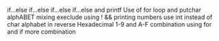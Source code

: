 if...else if...else
if...else if...else and printf
Use of for loop and putchar
alphABET mixing
execlude using ! &&
printing numbers
use int instead of char
alphabet in reverse
Hexadecimal 1-9 and A-F
combination using for and if
more combination
